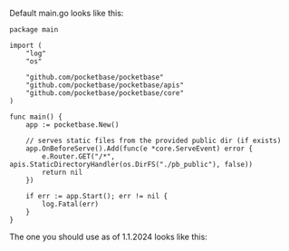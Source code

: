 
Default main.go looks like this:


```
package main

import (
    "log"
    "os"

    "github.com/pocketbase/pocketbase"
    "github.com/pocketbase/pocketbase/apis"
    "github.com/pocketbase/pocketbase/core"
)

func main() {
    app := pocketbase.New()

    // serves static files from the provided public dir (if exists)
    app.OnBeforeServe().Add(func(e *core.ServeEvent) error {
        e.Router.GET("/*", apis.StaticDirectoryHandler(os.DirFS("./pb_public"), false))
        return nil
    })

    if err := app.Start(); err != nil {
        log.Fatal(err)
    }
}
```

The one you should use as of 1.1.2024 looks like this:
```

```


